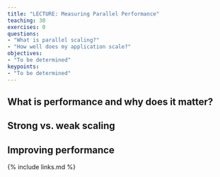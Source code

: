 ```yaml
---
title: "LECTURE: Measuring Parallel Performance"
teaching: 30
exercises: 0
questions:
- "What is parallel scaling?"
- "How well does my application scale?"
objectives:
- "To be determined"
keypoints:
- "To be determined"
---
```


## What is performance and why does it matter?

## Strong vs. weak scaling

## Improving performance

{% include links.md %}

